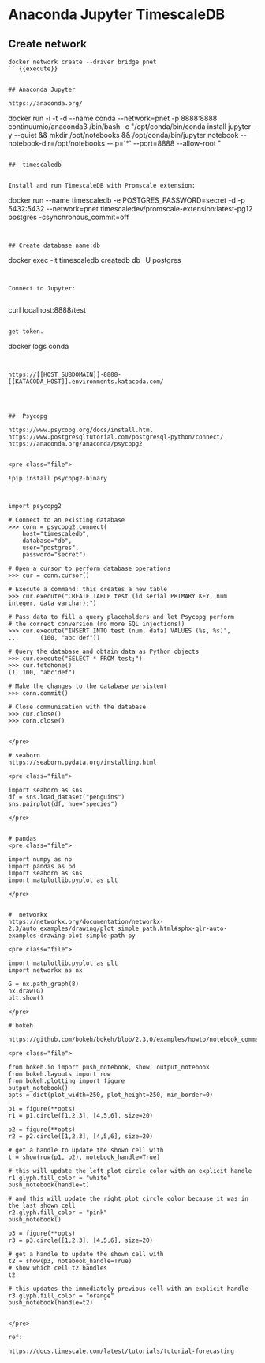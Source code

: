 # Anaconda Jupyter TimescaleDB




## Create network

```
docker network create --driver bridge pnet
```{{execute}}


## Anaconda Jupyter

https://anaconda.org/

```
docker run -i -t -d --name conda --network=pnet -p 8888:8888 continuumio/anaconda3 /bin/bash -c "/opt/conda/bin/conda install jupyter -y --quiet && mkdir /opt/notebooks && /opt/conda/bin/jupyter notebook --notebook-dir=/opt/notebooks --ip='*' --port=8888 --allow-root " 
```{{execute}}

##  timescaledb


Install and run TimescaleDB with Promscale extension:

```
docker run --name timescaledb -e POSTGRES_PASSWORD=secret -d -p 5432:5432 --network=pnet timescaledev/promscale-extension:latest-pg12 postgres -csynchronous_commit=off
```{{execute}}


## Create database name:db

```
docker exec -it timescaledb  createdb db -U postgres
```{{execute}}


Connect to Jupyter:


```
curl localhost:8888/test
```{{execute}}

get token.

```
docker logs conda
```{{execute}}


https://[[HOST_SUBDOMAIN]]-8888-[[KATACODA_HOST]].environments.katacoda.com/




##  Psycopg

https://www.psycopg.org/docs/install.html
https://www.postgresqltutorial.com/postgresql-python/connect/
https://anaconda.org/anaconda/psycopg2


<pre class="file">

!pip install psycopg2-binary



import psycopg2

# Connect to an existing database
>>> conn = psycopg2.connect(
    host="timescaledb",
    database="db",
    user="postgres",
    password="secret")

# Open a cursor to perform database operations
>>> cur = conn.cursor()

# Execute a command: this creates a new table
>>> cur.execute("CREATE TABLE test (id serial PRIMARY KEY, num integer, data varchar);")

# Pass data to fill a query placeholders and let Psycopg perform
# the correct conversion (no more SQL injections!)
>>> cur.execute("INSERT INTO test (num, data) VALUES (%s, %s)",
...      (100, "abc'def"))

# Query the database and obtain data as Python objects
>>> cur.execute("SELECT * FROM test;")
>>> cur.fetchone()
(1, 100, "abc'def")

# Make the changes to the database persistent
>>> conn.commit()

# Close communication with the database
>>> cur.close()
>>> conn.close()


</pre>

# seaborn
https://seaborn.pydata.org/installing.html

<pre class="file">

import seaborn as sns
df = sns.load_dataset("penguins")
sns.pairplot(df, hue="species")

</pre>


# pandas
<pre class="file">

import numpy as np
import pandas as pd
import seaborn as sns
import matplotlib.pyplot as plt

</pre>


#  networkx
https://networkx.org/documentation/networkx-2.3/auto_examples/drawing/plot_simple_path.html#sphx-glr-auto-examples-drawing-plot-simple-path-py

<pre class="file">

import matplotlib.pyplot as plt
import networkx as nx

G = nx.path_graph(8)
nx.draw(G)
plt.show()

</pre>

# bokeh

https://github.com/bokeh/bokeh/blob/2.3.0/examples/howto/notebook_comms/Basic%20Usage.ipynb

<pre class="file">

from bokeh.io import push_notebook, show, output_notebook
from bokeh.layouts import row
from bokeh.plotting import figure
output_notebook()
opts = dict(plot_width=250, plot_height=250, min_border=0)

p1 = figure(**opts)
r1 = p1.circle([1,2,3], [4,5,6], size=20)

p2 = figure(**opts)
r2 = p2.circle([1,2,3], [4,5,6], size=20)

# get a handle to update the shown cell with
t = show(row(p1, p2), notebook_handle=True)

# this will update the left plot circle color with an explicit handle
r1.glyph.fill_color = "white"
push_notebook(handle=t)

# and this will update the right plot circle color because it was in the last shown cell
r2.glyph.fill_color = "pink"
push_notebook()

p3 = figure(**opts)
r3 = p3.circle([1,2,3], [4,5,6], size=20)

# get a handle to update the shown cell with
t2 = show(p3, notebook_handle=True)
# show which cell t2 handles
t2

# this updates the immediately previous cell with an explicit handle
r3.glyph.fill_color = "orange"
push_notebook(handle=t2)


</pre>

ref:

https://docs.timescale.com/latest/tutorials/tutorial-forecasting
